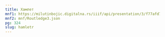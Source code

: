 ```yaml
---
title: Хамлет
mnf1: https://milutinbojic.digitalna.rs/iiif/api/presentation/3/f77afd7c-334c-4c96-b962-b58775ca5044%252F00000001%252Fvilijam1%252F00000004/manifest
mnf2: mnf/Routledge3.json
pg: 324
slug: hamletr
---
```

